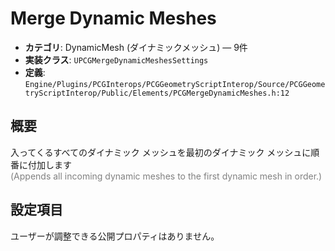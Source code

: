 # Merge Dynamic Meshes

- **カテゴリ**: DynamicMesh (ダイナミックメッシュ) — 9件
- **実装クラス**: `UPCGMergeDynamicMeshesSettings`
- **定義**: `Engine/Plugins/PCGInterops/PCGGeometryScriptInterop/Source/PCGGeometryScriptInterop/Public/Elements/PCGMergeDynamicMeshes.h:12`

## 概要

入ってくるすべてのダイナミック メッシュを最初のダイナミック メッシュに順番に付加します<br><span style='color:gray'>(Appends all incoming dynamic meshes to the first dynamic mesh in order.)</span>

## 設定項目


ユーザーが調整できる公開プロパティはありません。

